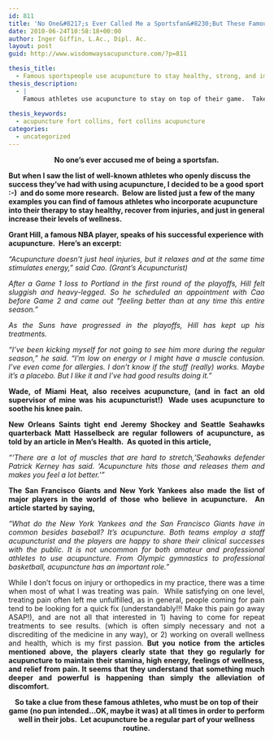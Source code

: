 ```yaml
---
id: 811
title: 'No One&#8217;s Ever Called Me a Sportsfan&#8230;But These Famous Sportsmen are Definitely Fans of Acupuncture!'
date: 2010-06-24T10:58:18+00:00
author: Inger Giffin, L.Ac., Dipl. Ac.
layout: post
guid: http://www.wisdomwaysacupuncture.com/?p=811

thesis_title:
  - Famous sportspeople use acupuncture to stay healthy, strong, and improve their game.
thesis_description:
  - |
    Famous athletes use acupuncture to stay on top of their game.  Take their clue and let acupuncture be a regular part of your wellness routine!
    
thesis_keywords:
  - acupuncture fort collins, fort collins acupuncture
categories:
  - uncategorized
---
```

<p style="text-align: center;">
  <strong>No one&#8217;s ever accused me of being a sportsfan.</strong>
</p>

**But when I saw the list of well-known athletes who openly discuss the success they&#8217;ve had with using acupuncture, I decided to be a good sport :-)  and do some more research.  Below are listed just a few of the many examples you can find of famous athletes who incorporate acupuncture into their therapy to stay healthy, recover from injuries, and just in general increase their levels of wellness.**

**Grant Hill, a famous NBA player, speaks of his successful experience with acupuncture.  Here&#8217;s an excerpt:**

<p style="text-align: justify;">
  <em>&#8220;Acupuncture doesn&#8217;t just heal injuries, but it relaxes and at the same time stimulates energy,&#8221; said Cao. (Grant&#8217;s Acupuncturist)<br /> </em>
</p>

<p style="text-align: justify;">
  <em>After a Game 1 loss to Portland in the first round of the playoffs, Hill felt sluggish and heavy-legged. So he scheduled an appointment with Cao before Game 2 and came out &#8220;feeling better than at any time this entire season.&#8221;</em>
</p>

<p style="text-align: justify;">
  <em>As the Suns have progressed in the playoffs, Hill has kept up his treatments.</em>
</p>

<p style="text-align: justify;">
  <em>&#8220;I&#8217;ve been kicking myself for not going to see him more during the regular season,&#8221; he said. &#8220;I&#8217;m low on energy or I might have a muscle contusion. I&#8217;ve even come for allergies. I don&#8217;t know if the stuff (really) works. Maybe it&#8217;s a placebo. But I like it and I&#8217;ve had good results doing it.&#8221;</em>
</p>

<p style="text-align: justify;">
  <strong>Wade, of Miami Heat<em>, </em>also receives acupuncture, (and in fact an old supervisor of mine was his acupuncturist!)  Wade uses acupuncture to soothe his knee pain.</strong>
</p>

<p style="text-align: justify;">
  <strong>New Orleans Saints tight end Jeremy Shockey and Seattle Seahawks quarterback Matt Hasselbeck are regular followers of acupuncture, as told by an article in Men&#8217;s Health.  As quoted in this article,</strong>
</p>

<p style="text-align: justify;">
  <em>&#8220;&#8216;There are a lot of muscles that are hard to stretch,&#8217;Seahawks defender Patrick Kerney has said. &#8216;Acupuncture hits those and releases them and makes you feel a lot better.'&#8221;</em>
</p>

<p style="text-align: justify;">
  <strong>The San Francisco Giants and New York Yankees also made the list of major players in the world of those who believe in acupuncture.  An article started by saying,</strong>
</p>

<p style="text-align: justify;">
  <em>&#8220;What do the New York Yankees and the San Francisco Giants have in common besides baseball? It’s acupuncture. Both teams employ a staff acupuncturist and the players are happy to share their clinical successes with the public. It is not uncommon for both amateur and professional athletes to use acupuncture. From Olympic gymnastics to professional basketball, acupuncture has an important role.&#8221;</em>
</p>

<p style="text-align: justify;">
  While I don&#8217;t focus on injury or orthopedics in my practice, there was a time when most of what I was treating was pain.  While satisfying on one level, treating pain often left me unfulfilled, as in general, people coming for pain tend to be looking for a quick fix (understandably!!! Make this pain go away ASAP!), and are not all that interested in 1) having to come for repeat treatments to see results. (which is often simply necessary and not a discrediting of the medicine in any way), or 2) working on overall wellness and health, which is my first passion.<strong> But you notice from the articles mentioned above, the players clearly state that they go regularly for acupuncture to maintain their stamina, high energy, feelings of wellness, and relief from pain. It seems that they understand that something much deeper and powerful is happening than simply the alleviation of discomfort.</strong>
</p>

<p style="text-align: center;">
  <strong>So take a clue from these famous athletes, who must be on top of their game (no pun intended&#8230;OK, maybe it was) at all times in order to perform well in their jobs.  Let acupuncture be a regular part of your wellness routine.</strong><em><br /> </em>
</p>
